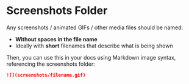 # Screenshots Folder

Any screenshots / animated GIFs / other media files should be named:
- **Without spaces in the file name**
- Ideally with **short** filenames that describe what is being shown

Then, you can use this in your docs using Markdown image syntax, referencing the screenshots folder:

```markdown
![](screenshots/filename.gif)
```

